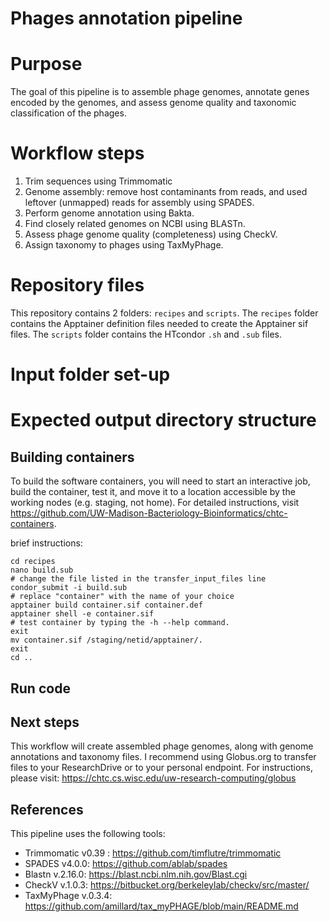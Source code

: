 # Phages annotation pipeline

# Purpose

The goal of this pipeline is to assemble phage genomes, annotate genes encoded by the genomes, and assess genome quality and taxonomic classification of the phages. 

# Workflow steps

1. Trim sequences using Trimmomatic
2. Genome assembly: remove host contaminants from reads, and used leftover (unmapped) reads for assembly using SPADES.
3. Perform genome annotation using Bakta.
4. Find closely related genomes on NCBI using BLASTn. 
5. Assess phage genome quality (completeness) using CheckV.
6. Assign taxonomy to phages using TaxMyPhage.

# Repository files

This repository contains 2 folders: `recipes` and `scripts`.
The `recipes` folder contains the Apptainer definition files needed to create the Apptainer sif files. 
The `scripts` folder contains the HTcondor `.sh` and `.sub` files.

# Input folder set-up

# Expected output directory structure

##  Building containers

To build the software containers, you will need to start an interactive job, build the container, test it, and move it to a location accessible by the working nodes (e.g. staging, not home).
For detailed instructions, visit https://github.com/UW-Madison-Bacteriology-Bioinformatics/chtc-containers. 

brief instructions:
```
cd recipes
nano build.sub
# change the file listed in the transfer_input_files line
condor_submit -i build.sub
# replace "container" with the name of your choice
apptainer build container.sif container.def
apptainer shell -e container.sif
# test container by typing the -h --help command.
exit
mv container.sif /staging/netid/apptainer/.
exit
cd ..
```

## Run code

## Next steps
This workflow will create assembled phage genomes, along with genome annotations and taxonomy files.
I recommend using Globus.org to transfer files to your ResearchDrive or to your personal endpoint.
For instructions, please visit: https://chtc.cs.wisc.edu/uw-research-computing/globus

## References
This pipeline uses the following tools:

- Trimmomatic v0.39 : https://github.com/timflutre/trimmomatic
- SPADES v4.0.0: https://github.com/ablab/spades
- Blastn v.2.16.0: https://blast.ncbi.nlm.nih.gov/Blast.cgi
- CheckV v.1.0.3: https://bitbucket.org/berkeleylab/checkv/src/master/
- TaxMyPhage v.0.3.4: https://github.com/amillard/tax_myPHAGE/blob/main/README.md





